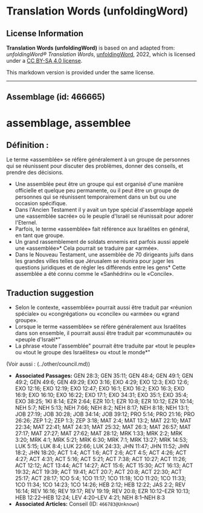 # Translation Words (unfoldingWord)

## License Information

**Translation Words (unfoldingWord)** is based on and adapted from: _unfoldingWord® Translation Words_, [unfoldingWord](https://unfoldingword.org/utw), 2022, which is licensed under a [CC BY-SA 4.0 license](https://creativecommons.org/licenses/by-sa/4.0/legalcode.en).

This markdown version is provided under the same license.



--------------------------------

## Assemblage (id: 466665)

assemblage, assemblee
=====================

Définition :
------------

Le terme «assemblée» se réfère généralement à un groupe de personnes qui se réunissent pour discuter des problèmes, donner des conseils, et prendre des décisions.

* Une assemblée peut être un groupe qui est organisé d'une manière officielle et quelque peu permanente, ou il peut être un groupe de personnes qui se réunissent temporairement dans un but ou une occasion spécifique.
* Dans l'Ancien Testament il y avait un type spécial d'assemblage appelé une «assemblée sacrée» où le peuple d'Israël se réunissait pour adorer l'Eternel.
* Parfois, le terme «assemblée» fait référence aux Israélites en général, en tant que groupe.
* Un grand rassemblement de soldats ennemis est parfois aussi appelé une «assemblée»\* Cela pourrait se traduire par «armée».
* Dans le Nouveau Testament, une assemblée de 70 dirigeants juifs dans les grandes villes telles que Jérusalem se réunira pour juger les questions juridiques et de régler les différends entre les gens\* Cette assemblée a été connu comme le «Sanhédrin» ou le «Concile».

Traduction suggestion
---------------------

* Selon le contexte, «assemblée» pourrait aussi être traduit par «réunion spéciale» ou «congrégation» ou «concile» ou «armée» ou «grand groupe».
* Lorsque le terme «assemblée» se réfère généralement aux Israélites dans son ensemble, il pourrait aussi être traduit par «communauté» ou «peuple d'Israël\*"
* La phrase «toute l'assemblée" pourrait être traduite par «tout le peuple» ou «tout le groupe des Israélites» ou «tout le monde\*"

(Voir aussi : (../other/council.md))

* **Associated Passages:** GEN 28:3; GEN 35:11; GEN 48:4; GEN 49:1; GEN 49:2; GEN 49:6; GEN 49:29; EXO 3:16; EXO 4:29; EXO 12:3; EXO 12:6; EXO 12:16; EXO 12:19; EXO 12:47; EXO 16:1; EXO 16:2; EXO 16:3; EXO 16:9; EXO 16:10; EXO 16:22; EXO 17:1; EXO 34:31; EXO 35:1; EXO 35:4; EXO 38:25; 1KI 8:14; EZR 2:64; EZR 10:1; EZR 10:8; EZR 10:12; EZR 10:14; NEH 5:7; NEH 5:13; NEH 7:66; NEH 8:2; NEH 8:17; NEH 8:18; NEH 13:1; JOB 27:19; JOB 30:28; JOB 34:14; JOB 39:12; PRO 5:14; PRO 21:16; PRO 26:26; ZEP 1:2; ZEP 1:3; ZEP 3:18; MAT 2:4; MAT 13:2; MAT 22:10; MAT 22:34; MAT 22:41; MAT 24:31; MAT 25:32; MAT 26:3; MAT 26:57; MAT 27:17; MAT 27:27; MAT 27:62; MAT 28:12; MRK 1:33; MRK 2:2; MRK 3:20; MRK 4:1; MRK 5:21; MRK 6:30; MRK 7:1; MRK 13:27; MRK 14:53; LUK 5:15; LUK 8:4; LUK 22:66; LUK 24:33; JHN 11:47; JHN 11:52; JHN 18:2; JHN 18:20; ACT 1:4; ACT 1:6; ACT 2:6; ACT 4:5; ACT 4:26; ACT 4:27; ACT 4:31; ACT 5:16; ACT 5:21; ACT 7:38; ACT 10:27; ACT 11:26; ACT 12:12; ACT 13:44; ACT 14:27; ACT 15:6; ACT 15:30; ACT 16:13; ACT 19:32; ACT 19:39; ACT 19:41; ACT 20:7; ACT 20:8; ACT 22:30; ACT 25:17; ACT 28:17; 1CO 5:4; 1CO 11:17; 1CO 11:18; 1CO 11:20; 1CO 11:33; 1CO 11:34; 1CO 14:23; 1CO 14:26; HEB 2:12; HEB 12:22; JAS 2:2; REV 16:14; REV 16:16; REV 19:17; REV 19:19; REV 20:8; EZR 10:12–EZR 10:13; HEB 12:22–HEB 12:24; LEV 4:20–LEV 4:21; NEH 8:1–NEH 8:3
* **Associated Articles:** Conseil (ID: `466783@Unknown`)

